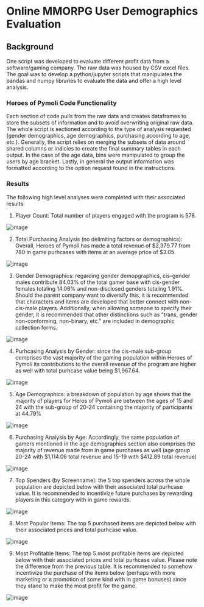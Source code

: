 # Online MMORPG User Demographics Evaluation


## Background 

One script was developed to evaluate different profit data from a software/gaming company. The raw data was housed by CSV excel files. The goal was to develop a python/jupyter scripts that manipulates the pandas and numpy libraries to evaluate the data and offer a high level analysis.

### Heroes of Pymoli Code Functionality

Each section of code pulls from the raw data and creates dataframes to store the subsets of information and to avoid overwriting original raw data. The whole script is sectioned according to the type of analysis requested (gender demographics, age demographics, purchasing according to age, etc.). Generally, the script relies on merging the subsets of data around shared columns or indicies to create the final summary tables in each output. In the case of the age data, bins were manipulated to group the users by age bracket. Lastly, in general the output information was formatted according to the option request found in the instructions. 

### Results 

The following high level analyses were completed with their associated results: 

1. Player Count: Total number of players engaged with the program is 576.

![image](https://raw.github.com/ahop92/oneline-mmorpg-user-demographics-eval/main/images/totalplayers.PNG)

2. Total Purchasing Analysis (no delimiting factors or demographics): Overall, Heroes of Pymoli has made a total revenue of $2,379.77 from 780 in game purhcases with items at an average price of $3.05. 

![image](https://raw.github.com/ahop92/oneline-mmorpg-user-demographics-eval/main/images/purchasing.PNG)

3. Gender Demographics: regarding gender demopgraphics, cis-gender males contribute 84.03% of the total gamer base with cis-gender females totaling 14.06% and non-disclosed genders totaling 1.91%. Should the parent company want to diversify this, it is recommended that characters and items are developed that better connect with non-cis-male players. Additionally, when allowing someone to specify their gender, it is recommended that other distinctions such as "trans, gender non-conforming, non-binary, etc." are included in demographic collection forms.

![image](https://raw.github.com/ahop92/oneline-mmorpg-user-demographics-eval/main/images/gender.PNG)

4. Purhcasing Analysis by Gender: since the cis-male sub-group comprises the vast majority of the gaming population within Heroes of Pymoli its contributions to the overall revenue of the program are higher as well with total purhcase value being $1,967.64.

![image](https://raw.github.com/ahop92/oneline-mmorpg-user-demographics-eval/main/images/purchasebygender.PNG)

5. Age Demographics: a breakdown of population by age shows that the majority of players for Heros of Pymoli are between the ages of 15 and 24 with the sub-group of 20-24 containing the majority of participants at 44.79% 

![image](https://raw.github.com/ahop92/oneline-mmorpg-user-demographics-eval/main/images/ageanalysis.PNG)

6. Purchasing Analysis by Age: Accordingly, the same population of gamers mentioned in the age demographics section also comprises the majority of revenue made from in game purchases as well (age group 20-24 with $1,114.06 total revenue and 15-19 with $412.89 total revenue)

![image](https://raw.github.com/ahop92/oneline-mmorpg-user-demographics-eval/main/images/purchasebyage.PNG)

7. Top Spenders (by Screenname): the 5 top spenders across the whole population are depicted below with their associated total purhcase value. It is recommended to incentivize future purchases by rewarding players in this category with in game rewards.

![image](https://raw.github.com/ahop92/oneline-mmorpg-user-demographics-eval/main/images/topspenders.PNG)

8. Most Popular Items: The top 5 purchased items are depicted below with their associated prices and total purhcase value.  

![image](https://raw.github.com/ahop92/oneline-mmorpg-user-demographics-eval/main/images/toppurchases.PNG)

9. Most Profitable Items: The top 5 most profitable items are depicted below with their associated prices and total purhcase value. Please note the difference from the previous table. It is recommended to somehow incentivize the purchase of the items below (perhaps with more marketing or a promotion of some kind with in game bonuses) since they stand to make the most profit for the game. 

![image](https://raw.github.com/ahop92/oneline-mmorpg-user-demographics-eval/main/images/mostprofitable.PNG)


